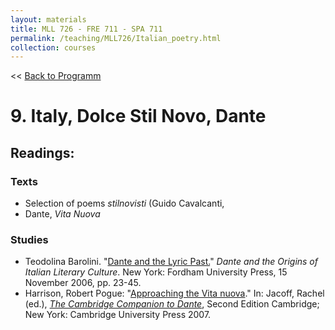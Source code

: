 ```yaml
---
layout: materials
title: MLL 726 - FRE 711 - SPA 711
permalink: /teaching/MLL726/Italian_poetry.html
collection: courses
---
```


<< [Back to Programm](index.html)

# 9. Italy, Dolce Stil Novo, Dante 

## Readings:

### Texts 
* Selection of poems *stilnovisti* (Guido Cavalcanti, 
* Dante, *Vita Nuova*

### Studies 
* Teodolina Barolini. "[Dante and the Lyric Past.](pdfs/Barolini_2006_2.pdf)" *Dante and the Origins of Italian Literary Culture*. New York: Fordham University Press, 15 November 2006, pp. 23-45.
* Harrison, Robert Pogue: "[Approaching the Vita nuova](pdfs/Harrison_2007.pdf)." In: Jacoff, Rachel (ed.), [*The Cambridge Companion to Dante*](https://literature-proquest-com.access.library.miami.edu/ShowJournalArticles.do?area=cambridgeCompanion&journalName=The%20Cambridge%20Companion%20to%20Dante,%20Second%20Edition), Second Edition Cambridge; New York: Cambridge University Press 2007.
 